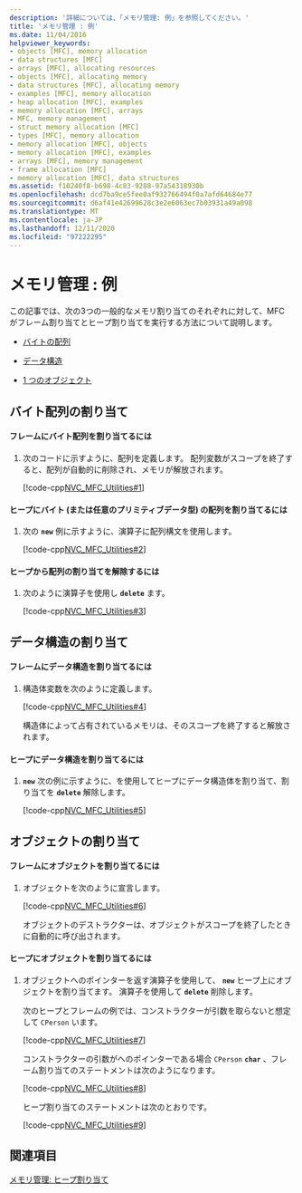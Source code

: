 ```yaml
---
description: '詳細については、「メモリ管理: 例」を参照してください。'
title: 'メモリ管理 : 例'
ms.date: 11/04/2016
helpviewer_keywords:
- objects [MFC], memory allocation
- data structures [MFC]
- arrays [MFC], allocating resources
- objects [MFC], allocating memory
- data structures [MFC], allocating memory
- examples [MFC], memory allocation
- heap allocation [MFC], examples
- memory allocation [MFC], arrays
- MFC, memory management
- struct memory allocation [MFC]
- types [MFC], memory allocation
- memory allocation [MFC], objects
- memory allocation [MFC], examples
- arrays [MFC], memory management
- frame allocation [MFC]
- memory allocation [MFC], data structures
ms.assetid: f10240f8-b698-4c83-9288-97a54318930b
ms.openlocfilehash: dcd7ba9ce5fee0af932766494f0a7afd64684e77
ms.sourcegitcommit: d6af41e42699628c3e2e6063ec7b03931a49a098
ms.translationtype: MT
ms.contentlocale: ja-JP
ms.lasthandoff: 12/11/2020
ms.locfileid: "97222295"
---
```

# <a name="memory-management-examples"></a>メモリ管理 : 例

この記事では、次の3つの一般的なメモリ割り当てのそれぞれに対して、MFC がフレーム割り当てとヒープ割り当てを実行する方法について説明します。

- [バイトの配列](#_core_allocation_of_an_array_of_bytes)

- [データ構造](#_core_allocation_of_a_data_structure)

- [1 つのオブジェクト](#_core_allocation_of_an_object)

## <a name="allocation-of-an-array-of-bytes"></a><a name="_core_allocation_of_an_array_of_bytes"></a> バイト配列の割り当て

#### <a name="to-allocate-an-array-of-bytes-on-the-frame"></a>フレームにバイト配列を割り当てるには

1. 次のコードに示すように、配列を定義します。 配列変数がスコープを終了すると、配列が自動的に削除され、メモリが解放されます。

   [!code-cpp[NVC_MFC_Utilities#1](codesnippet/cpp/memory-management-examples_1.cpp)]

#### <a name="to-allocate-an-array-of-bytes-or-any-primitive-data-type-on-the-heap"></a>ヒープにバイト (または任意のプリミティブデータ型) の配列を割り当てるには

1. 次の **`new`** 例に示すように、演算子に配列構文を使用します。

   [!code-cpp[NVC_MFC_Utilities#2](codesnippet/cpp/memory-management-examples_2.cpp)]

#### <a name="to-deallocate-the-arrays-from-the-heap"></a>ヒープから配列の割り当てを解除するには

1. 次のように演算子を使用し **`delete`** ます。

   [!code-cpp[NVC_MFC_Utilities#3](codesnippet/cpp/memory-management-examples_3.cpp)]

## <a name="allocation-of-a-data-structure"></a><a name="_core_allocation_of_a_data_structure"></a> データ構造の割り当て

#### <a name="to-allocate-a-data-structure-on-the-frame"></a>フレームにデータ構造を割り当てるには

1. 構造体変数を次のように定義します。

   [!code-cpp[NVC_MFC_Utilities#4](codesnippet/cpp/memory-management-examples_4.cpp)]

   構造体によって占有されているメモリは、そのスコープを終了すると解放されます。

#### <a name="to-allocate-data-structures-on-the-heap"></a>ヒープにデータ構造を割り当てるには

1. **`new`** 次の例に示すように、を使用してヒープにデータ構造体を割り当て、割り当てを **`delete`** 解除します。

   [!code-cpp[NVC_MFC_Utilities#5](codesnippet/cpp/memory-management-examples_5.cpp)]

## <a name="allocation-of-an-object"></a><a name="_core_allocation_of_an_object"></a> オブジェクトの割り当て

#### <a name="to-allocate-an-object-on-the-frame"></a>フレームにオブジェクトを割り当てるには

1. オブジェクトを次のように宣言します。

   [!code-cpp[NVC_MFC_Utilities#6](codesnippet/cpp/memory-management-examples_6.cpp)]

   オブジェクトのデストラクターは、オブジェクトがスコープを終了したときに自動的に呼び出されます。

#### <a name="to-allocate-an-object-on-the-heap"></a>ヒープにオブジェクトを割り当てるには

1. オブジェクトへのポインターを返す演算子を使用して、 **`new`** ヒープ上にオブジェクトを割り当てます。 演算子を使用して **`delete`** 削除します。

   次のヒープとフレームの例では、コンストラクターが引数を取らないと想定して `CPerson` います。

   [!code-cpp[NVC_MFC_Utilities#7](codesnippet/cpp/memory-management-examples_7.cpp)]

   コンストラクターの引数がへのポインターである場合 `CPerson` **`char`** 、フレーム割り当てのステートメントは次のようになります。

   [!code-cpp[NVC_MFC_Utilities#8](codesnippet/cpp/memory-management-examples_8.cpp)]

   ヒープ割り当てのステートメントは次のとおりです。

   [!code-cpp[NVC_MFC_Utilities#9](codesnippet/cpp/memory-management-examples_9.cpp)]

## <a name="see-also"></a>関連項目

[メモリ管理: ヒープ割り当て](memory-management-heap-allocation.md)
